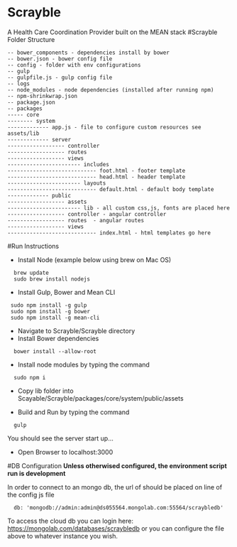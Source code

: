 # Scrayble

A Health Care Coordination Provider built on the MEAN stack
#Scrayble Folder Structure
```
-- bower_components - dependencies install by bower
-- bower.json - bower config file
-- config - folder with env configurations
-- gulp 
-- gulpfile.js - gulp config file
-- logs
-- node_modules - node dependencies (installed after running npm)
-- npm-shrinkwrap.json
-- package.json
-- packages
----- core
-------- system
------------- app.js - file to configure custom resources see assets/lib
------------- server 
------------------ controller
------------------ routes
------------------ views
----------------------- includes 
---------------------------- foot.html - footer template
---------------------------- head.html - header template
----------------------- layouts 
---------------------------- default.html - default body template
------------- public
------------------ assets
----------------------- lib - all custom css,js, fonts are placed here
------------------ controller - angular controller
------------------ routes  - angular routes
------------------ views
---------------------------- index.html - html templates go here

```
#Run Instructions

- Install Node (example below using brew on Mac OS) 
```
  brew update
  sudo brew install nodejs
```
- Install Gulp, Bower and Mean CLI
```
 sudo npm install -g gulp
 sudo npm install -g bower
 sudo npm install -g mean-cli
```
- Navigate to Scrayble/Scrayble directory
- Install Bower dependencies
```
  bower install --allow-root
```
- Install node modules by typing the command
```
  sudo npm i
```
- Copy lib folder into Scayable/Scrayble/packages/core/system/public/assets

- Build and Run by typing the command
```
  gulp
```
You should see the server start up...
- Open Browser to localhost:3000

#DB Configuration
**Unless otherwised configured, the environment script run is development**

In order to connect to an mongo db, the url of should be placed on line of the config js file
```
  db: 'mongodb://admin:admin@ds055564.mongolab.com:55564/scraybledb'
```
To access the cloud db you can login here: https://mongolab.com/databases/scraybledb or you can configure the file above to whatever instance you wish.




